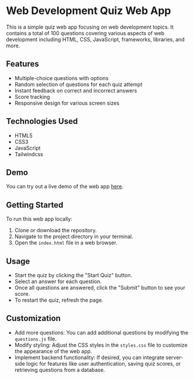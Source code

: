 # Web Development Quiz Web App

This is a simple quiz web app focusing on web development topics. It contains a total of 100 questions covering various aspects of web development including HTML, CSS, JavaScript, frameworks, libraries, and more.

## Features

- Multiple-choice questions with options
- Random selection of questions for each quiz attempt
- Instant feedback on correct and incorrect answers
- Score tracking
- Responsive design for various screen sizes

## Technologies Used

- HTML5
- CSS3
- JavaScript 
- Tailwindcss

## Demo

You can try out a live demo of the web app [here](#https://arshad6261.github.io/Quiz-web-App/).

## Getting Started

To run this web app locally:

1. Clone or download the repository.
2. Navigate to the project directory in your terminal.
3. Open the `index.html` file in a web browser.

## Usage

- Start the quiz by clicking the "Start Quiz" button.
- Select an answer for each question.
- Once all questions are answered, click the "Submit" button to see your score.
- To restart the quiz, refresh the page.

## Customization

- Add more questions: You can add additional questions by modifying the `questions.js` file.
- Modify styling: Adjust the CSS styles in the `styles.css` file to customize the appearance of the web app.
- Implement backend functionality: If desired, you can integrate server-side logic for features like user authentication, saving quiz scores, or retrieving questions from a database.


